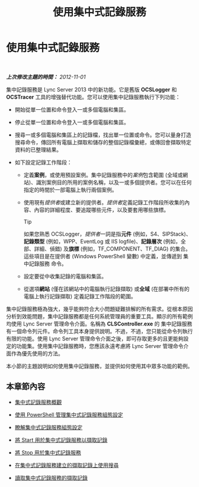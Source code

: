 ﻿---
title: 使用集中式記錄服務
TOCTitle: 使用集中式記錄服務
ms:assetid: 7b05aaef-f0ea-4649-ba8a-02e68b0cdf23
ms:mtpsurl: https://technet.microsoft.com/zh-tw/library/JJ688101(v=OCS.15)
ms:contentKeyID: 49890126
ms.date: 08/10/2015
mtps_version: v=OCS.15
ms.translationtype: HT
---

# 使用集中式記錄服務

 

_**上次修改主題的時間：** 2012-11-01_

集中記錄服務是 Lync Server 2013 中的新功能。它是舊版 **OCSLogger** 和 **OCSTracer** 工具的增強替代功能。您可以使用集中記錄服務執行下列功能：

  - 開始從單一位置和命令登入一或多個電腦和集區。

  - 停止從單一位置和命令登入一或多個電腦和集區。

  - 搜尋一或多個電腦和集區上的記錄檔，找出單一位置或命令。您可以量身打造搜尋命令，傳回所有電腦上擷取和儲存的整個記錄檔彙總，或傳回會擷取特定資料的已整理結果。

  - 如下設定記錄工作階段：
    
      - 定義**案例**，或使用預設案例。集中記錄服務中的*案例*包含範圍 (全域或網站)、識別案例目的所用的案例名稱，以及一或多個提供者。您可以在任何指定的時間於一部電腦上執行兩個案例。
    
      - 使用現有*提供者*或建立新的提供者。*提供者*定義記錄工作階段所收集的內容、內容的詳細程度、要追蹤哪些元件，以及要套用哪些旗標。
        
        > [!TIP]  
        > 如果您熟悉 OCSLogger，<em>提供者</em>一詞是指<strong>元件</strong> (例如，S4、SIPStack)、<strong>記錄類型</strong> (例如，WPP、EventLog 或 IIS logfile)、<strong>記錄層次</strong> (例如，全部、詳細、偵錯) 及<strong>旗標</strong> (例如，TF_COMPONENT、TF_DIAG) 的集合。這些項目是在提供者 (Windows PowerShell 變數) 中定義，並傳遞到 集中記錄服務 命令。
    
      - 設定要從中收集記錄的電腦和集區。
    
      - 從選項**網站** (僅在該網站中的電腦執行記錄擷取) 或**全域** (在部署中所有的電腦上執行記錄擷取) 定義記錄工作階段的範圍。

集中記錄服務極為強大，幾乎能夠符合大小問題疑難排解的所有需求。從根本原因分析到效能問題，集中記錄服務都是任何系統管理員的重要工具。顯示的所有範例均使用 Lync Server 管理命令介面。名稱為 **CLSController.exe** 的 集中記錄服務 有一個命令列元件。命令列工具本身提供說明。不過，不過，您只能從命令列執行有限的功能。使用 Lync Server 管理命令介面之後，即可存取更多的且更能夠設定的功能集。使用集中記錄服務時，您應該永遠考慮將 Lync Server 管理命令介面作為優先使用的方法。

本小節的主題說明如何使用集中記錄服務，並提供如何使用其中眾多功能的範例。

## 本章節內容

  - [集中式記錄服務概觀](lync-server-2013-overview-of-the-centralized-logging-service.md)

  - [使用 PowerShell 管理集中式記錄服務組態設定](lync-server-2013-managing-the-centralized-logging-service-configuration-settings.md)

  - [瞭解集中式記錄服務組態設定](lync-server-2013-understanding-centralized-logging-service-configuration-settings.md)

  - [將 Start 用於集中式記錄服務以擷取記錄](lync-server-2013-using-start-for-the-centralized-logging-service-to-capture-logs.md)

  - [將 Stop 用於集中式記錄服務](lync-server-2013-using-stop-for-the-centralized-logging-service.md)

  - [在集中式記錄服務建立的擷取記錄上使用搜尋](lync-server-2013-using-search-on-capture-logs-created-by-the-centralized-logging-service.md)

  - [讀取集中式記錄服務的擷取記錄](lync-server-2013-reading-capture-logs-from-the-centralized-logging-service.md)

